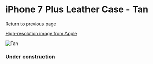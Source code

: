 # iPhone 7 Plus Leather Case - Tan

[Return to previous page](/iphone_7)

[High-resolution image from Apple](https://store.storeimages.cdn-apple.com/8756/as-images.apple.com/is/MMYL2?wid=4500&hei=4500&fmt=png)

<div style="width: 384px"><img src="/everypreview/MMYL2.png" alt="Tan"></div>

### Under construction
